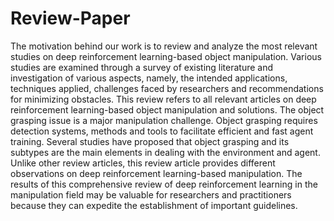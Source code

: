 # Review-Paper
The motivation behind our work is to review and analyze the most relevant studies on deep reinforcement learning-based object manipulation. Various studies are examined through a survey of existing literature and investigation of various aspects, namely, the intended applications, techniques applied, challenges faced by researchers and recommendations for minimizing obstacles. This review refers to all relevant articles on deep reinforcement learning-based object manipulation and solutions. The object grasping issue is a major manipulation challenge. Object grasping requires detection systems, methods and tools to facilitate efficient and fast agent training. Several studies have proposed that object grasping and its subtypes are the main elements in dealing with the environment and agent. Unlike other review articles, this review article provides different observations on deep reinforcement learning-based manipulation. The results of this comprehensive review of deep reinforcement learning in the manipulation field may be valuable for researchers and practitioners because they can expedite the establishment of important guidelines.
